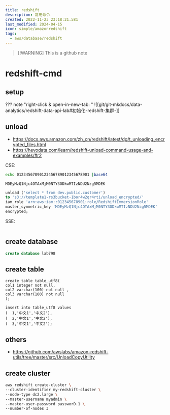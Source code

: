 ```yaml
---
title: redshift
description: 常用命令
created: 2022-11-23 23:18:21.581
last_modified: 2024-04-15
icon: simple/amazonredshift
tags:
  - aws/database/redshift
---
```

> [!WARNING] This is a github note

# redshift-cmd

## setup
??? note "right-click & open-in-new-tab: "
    ![[git/git-mkdocs/data-analytics/redshift-data-api-lab#初始化-redshift-集群-]]


## unload
- https://docs.aws.amazon.com/zh_cn/redshift/latest/dg/t_unloading_encrypted_files.html 
- https://hevodata.com/learn/redshift-unload-command-usage-and-examples/#r2

CSE:
```sh
echo 01234567890123456789012345678901 |base64
```

```output
MDEyMzQ1Njc4OTAxMjM0NTY3ODkwMTIzNDU2Nzg5MDEK
```

```sql
unload ('select * from dev.public.customer')
to 's3://template1-rs3bucket-1bor4w2qr4rti/unload_encrypted/'
iam_role 'arn:aws:iam::012345678901:role/RedshiftImmersionRole'
master_symmetric_key 'MDEyMzQ1Njc4OTAxMjM0NTY3ODkwMTIzNDU2Nzg5MDEK'
encrypted;
```

SSE:
```sql

```

## create database
```sql
create database lab798

```

## create table
```
create table table_utf8(
col1 integer not null,
col2 varchar(100) not null ,
col3 varchar(100) not null
);

insert into table_utf8 values
(  1,'中文1','中文2'),
(  2,'中文1','中文2'),
(  3,'中文1','中文2');

```

## others
- https://github.com/awslabs/amazon-redshift-utils/tree/master/src/UnloadCopyUtility

## create cluster
```sh
aws redshift create-cluster \
--cluster-identifier my-redshift-cluster \
--node-type dc2.large \
--master-username myadmin \
--master-user-password passworD.1 \
--number-of-nodes 3 

```



